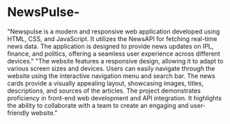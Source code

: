 # NewsPulse-
"Newspulse is a modern and responsive web application developed using HTML, CSS, and JavaScript. It utilizes the NewsAPI for fetching real-time news data. The application is designed to provide news updates on IPL, finance, and politics, offering a seamless user experience across different devices."
"The website features a responsive design, allowing it to adapt to various screen sizes and devices. Users can easily navigate through the website using the interactive navigation menu and search bar. The news cards provide a visually appealing layout, showcasing images, titles, descriptions, and sources of the articles. The project demonstrates proficiency in front-end web development and API integration. It highlights the ability to collaborate with a team to create an engaging and user-friendly website."


